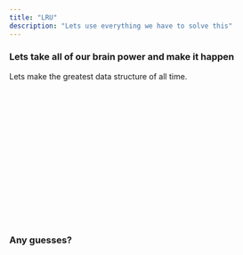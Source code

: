 ```yaml
---
title: "LRU"
description: "Lets use everything we have to solve this"
---
```


### Lets take all of our brain power and make it happen
Lets make the greatest data structure of all time.

<br/>
<br/>
<br/>
<br/>
<br/>
<br/>
<br/>
<br/>
<br/>
<br/>
<br/>
<br/>
<br/>
<br/>

### Any guesses?

<br/>
<br/>
<br/>
<br/>
<br/>
<br/>
<br/>
<br/>
<br/>
<br/>
<br/>
<br/>
<br/>
<br/>

